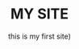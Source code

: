 <html>
  <title> My site</title>
  <body>
    <header>
      <h1> MY SITE</h1>
      <p>this is my first site)</p>
    <header
  </body>
</html>
